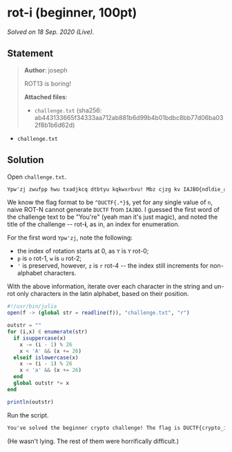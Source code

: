 <!-- SPDX-License-Identifier: CC-BY-NC-ND-4.0 -->
# rot-i (beginner, 100pt)

_Solved on 18 Sep. 2020 (Live)._

## Statement

> **Author**: joseph
>
> ROT13 is boring!
>
> **Attached files**:
>
> - `challenge.txt` (sha256: ab443133665f34333aa712ab881b6d99b4b01bdbc8bb77d06ba032f8b1b6d62d)

- `challenge.txt`

## Solution

Open `challenge.txt`.

```txt
Ypw'zj zwufpp hwu txadjkcq dtbtyu kqkwxrbvu! Mbz cjzg kv IAJBO{ndldie_al_aqk_jjrnsxee}. Xzi utj gnn olkd qgq ftk ykaqe uei mbz ocrt qi ynlu, etrm mff'n wij bf wlny mjcj :).
```

We know the flag format to be `^DUCTF{.*}$`, yet for any single value of `n`, naive ROT-N cannot generate `DUCTF` from
`IAJBO`. I guessed the first word of the challenge text to be "You're" (yeah man it's just magic), and noted the title
of the challenge -- rot-**i**, as in, an index for enumeration.

For the first word `Ypw'zj`, note the following:

- the index of rotation starts at 0, as `Y` is `Y` rot-0;
- `p` is `o` rot-1, `w` is `u` rot-2;
- `'` is preserved, however, `z` is `r` rot-4 -- the index still increments for non-alphabet characters.

With the above information, iterate over each character in the string and un-rot only characters in the latin alphabet,
based on their position.

```julia
#!/usr/bin/julia
open(f -> (global str = readline(f)), "challenge.txt", "r")

outstr = ""
for (i,x) ∈ enumerate(str)
  if isuppercase(x)
    x -= (i - 1) % 26
    x < 'A' && (x += 26)
  elseif islowercase(x)
    x -= (i - 1) % 26
    x < 'a' && (x += 26)
  end
  global outstr *= x
end

println(outstr)
```

Run the script.

```txt
You've solved the beginner crypto challenge! The flag is DUCTF{crypto_is_fun_kjqlptzy}. Now get out some pen and paper for the rest of them, they won't all be this easy :).
```

(He wasn't lying. The rest of them were horrifically difficult.)
